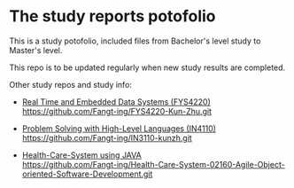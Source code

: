 # The study reports potofolio

This is a study potofolio, included files from Bachelor's level study to Master's level.

This repo is to be updated regularly when new study results are completed.

Other study repos and study info:

* [Real Time and Embedded Data Systems (FYS4220)](<https://www.uio.no/studier/emner/matnat/fys/FYS4220/index-eng.html>) <br />
<https://github.com/Fangt-ing/FYS4220-Kun-Zhu.git>

* [Problem Solving with High-Level Languages (IN4110)](<https://www.uio.no/studier/emner/matnat/ifi/IN4110/index-eng.html>) <br />
<https://github.com/Fangt-ing/IN3110-kunzh.git>

* [Health-Care-System using JAVA](https://kurser.dtu.dk/course/02160) <br />
<https://github.com/Fangt-ing/Health-Care-System-02160-Agile-Object-oriented-Software-Development.git>
